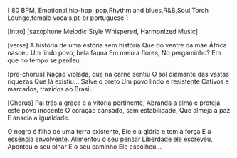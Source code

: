 [ 80 BPM, Emotional,hip-hop, pop,Rhythm and blues,R&B,Soul,Torch Lounge,female vocals,pt-br portuguese ]

[Intro]
[saxophone Melodic Style Whispered, Harmonized Music]

[verse]
A história de uma estória sem história
Que do ventre da mãe África nasceu
Um lindo povo, bela fauna
Em meio a flores,
No pergaminho?
Em que no tempo se perdeu.

[pre-chorus]
Nação violada, que na carne sentiu
O sol diamante das vastas riquezas
Que lá existiu...
Salve o preto
Um povo lindo e resistente
Cativos e marcados, trazidos ao Brasil.

[Chorus]
Pai trás a graça e a vitória pertinente,
Abranda a alma e proteja este povo inocente
O coração cansado, sem estabilidade,
Que almeja a paz
E anseia a igualdade.

O negro é filho de uma terra existente,
Ele é a glória e tem a força
E a essência envolvente.
Alimentou o seu pensar
Liberdade ele escreveu,
Apontou o seu olhar
E o seu caminho
Ele escolheu...

